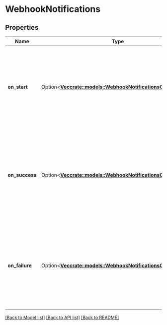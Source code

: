 # WebhookNotifications

## Properties

Name | Type | Description | Notes
------------ | ------------- | ------------- | -------------
**on_start** | Option<[**Vec<crate::models::WebhookNotificationsOnStartInner>**](WebhookNotifications_on_start_inner.md)> | An optional list of notification IDs to call when the run starts. A maximum of 3 destinations can be specified for the `on_start` property. | [optional]
**on_success** | Option<[**Vec<crate::models::WebhookNotificationsOnStartInner>**](WebhookNotifications_on_start_inner.md)> | An optional list of notification IDs to call when the run completes successfully. A maximum of 3 destinations can be specified for the `on_success` property. | [optional]
**on_failure** | Option<[**Vec<crate::models::WebhookNotificationsOnStartInner>**](WebhookNotifications_on_start_inner.md)> | An optional list of notification IDs to call when the run fails. A maximum of 3 destinations can be specified for the `on_failure` property. | [optional]

[[Back to Model list]](../README.md#documentation-for-models) [[Back to API list]](../README.md#documentation-for-api-endpoints) [[Back to README]](../README.md)


